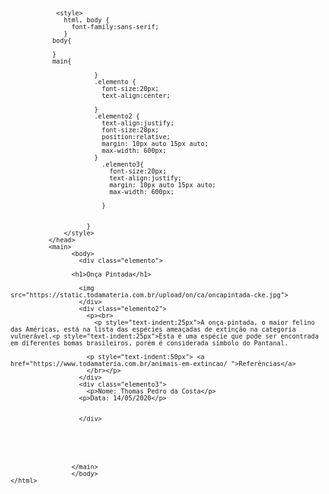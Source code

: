 <code>
<!DOCTYPE html>
    <html lang="pt-br">
      <meta charset="UTF-8">
              <head>
                <title>Animais em Extinção</title>
                <link rel="stylesheet" href="estilo.css">

                <style>
                  html, body {
                    font-family:sans-serif;
                  }
               body{

               }
               main{

                          }
                          .elemento {
                            font-size:20px;
                            text-align:center;

                          }
                          .elemento2 {
                            text-align:justify;
                            font-size:20px;
                            position:relative;
                            margin: 10px auto 15px auto;
                            max-width: 600px;
                          }
                            .elemento3{
                              font-size:20px;
                              text-align:justify;
                              margin: 10px auto 15px auto;
                              max-width: 600px;

                            }


                        }
                  </style>
              </head>
              <main>
                    <body>
                      <div class="elemento">

                    <h1>Onça Pintada</h1>

                      <img src="https://static.todamateria.com.br/upload/on/ca/oncapintada-cke.jpg">
                      </div>
                      <div class="elemento2">
                        <p><br>
                          <p style="text-indent:25px">A onça-pintada, o maior felino das Américas, está na lista das espécies ameaçadas de extinção na categoria vulnerável.<p style="text-indent:25px">Esta é uma espécie que pode ser encontrada em diferentes bomas brasileiros, porém é considerada símbolo do Pantanal.

                        <p style="text-indent:50px"> <a href="https://www.todamateria.com.br/animais-em-extincao/ ">Referências</a>
                        </br></p>
                      </div>
                      <div class="elemento3">
                        <p>Nome: Thomas Pedro da Costa</p>
                      <p>Data: 14/05/2020</p>


                      </div>






                    </main>
                    </body>
    </html>
</code>
